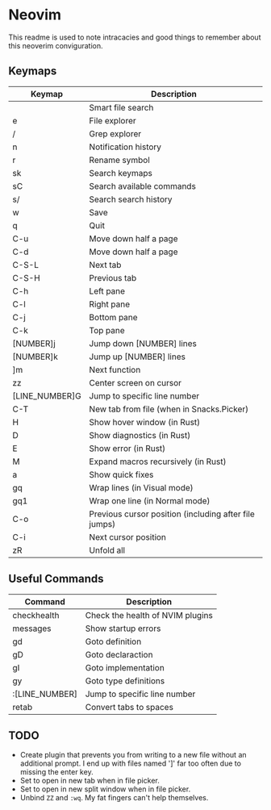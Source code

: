 # Neovim

This readme is used to note intracacies and good things to remember about this
neoverim conviguration.

## Keymaps

| Keymap           | Description                                           |
| ---------------- | ----------------------------------------------------- |
| <leader><leader> | Smart file search                                     |
| <leader>e        | File explorer                                         |
| <leader>/        | Grep explorer                                         |
| <leader>n        | Notification history                                  |
| <leader>r        | Rename symbol                                         |
| <leader>sk       | Search keymaps                                        |
| <leader>sC       | Search available commands                             |
| <leader>s/       | Search search history                                 |
| <leader>w        | Save                                                  |
| <leader>q        | Quit                                                  |
| C-u              | Move down half a page                                 |
| C-d              | Move down half a page                                 |
| C-S-L            | Next tab                                              |
| C-S-H            | Previous tab                                          |
| C-h              | Left pane                                             |
| C-l              | Right pane                                            |
| C-j              | Bottom pane                                           |
| C-k              | Top pane                                              |
| [NUMBER]j        | Jump down [NUMBER] lines                              |
| [NUMBER]k        | Jump up [NUMBER] lines                                |
| ]m               | Next function                                         |
| zz               | Center screen on cursor                               |
| [LINE_NUMBER]G   | Jump to specific line number                          |
| C-T              | New tab from file (when in Snacks.Picker)             |
| H                | Show hover window (in Rust)                           |
| D                | Show diagnostics (in Rust)                            |
| E                | Show error (in Rust)                                  |
| M                | Expand macros recursively (in Rust)                   |
| <leader>a        | Show quick fixes                                      |
| gq               | Wrap lines (in Visual mode)                           |
| gq1              | Wrap one line (in Normal mode)                        |
| C-o              | Previous cursor position (including after file jumps) |
| C-i              | Next cursor position                                  |
| zR               | Unfold all                                            |

## Useful Commands

| Command        | Description                      |
| -------------- | -------------------------------- |
| checkhealth    | Check the health of NVIM plugins |
| messages       | Show startup errors              |
| gd             | Goto definition                  |
| gD             | Goto declaraction                |
| gI             | Goto implementation              |
| gy             | Goto type definitions            |
| :[LINE_NUMBER] | Jump to specific line number     |
| retab          | Convert tabs to spaces           |

## TODO

- Create plugin that prevents you from writing to a new file without an
  additional prompt. I end up with files named ']' far too often due to missing
  the enter key.
- Set <S-Enter> to open in new tab when in file picker.
- Set <C-S-Enter> to open in new split window when in file picker.
- Unbind `ZZ` and `:wq`. My fat fingers can't help themselves.
